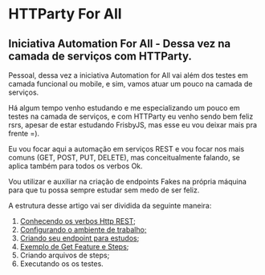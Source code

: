 # HTTParty For All

## Iniciativa Automation For All - Dessa vez na camada de serviços com HTTParty.

Pessoal, dessa vez a iniciativa Automation for All vai além dos testes em camada funcional ou mobile, e sim, vamos atuar um pouco na camada de serviços.

Há algum tempo venho estudando e me especializando um pouco em testes na camada de serviços, e com HTTParty eu venho sendo bem feliz rsrs, apesar de estar estudando FrisbyJS, mas esse eu vou deixar mais pra frente =).

Eu vou focar aqui a automação em serviços REST e vou focar nos mais comuns (GET, POST, PUT, DELETE), mas conceitualmente falando, se aplica também para todos os verbos Ok.

Vou utilizar e auxiliar na criação de endpoints Fakes na própria máquina para que tu possa sempre estudar sem medo de ser feliz.

A estrutura desse artigo vai ser dividida da seguinte maneira:

1. [Conhecendo os verbos Http REST](https://github.com/thiagomarquessp/httpartyforall/blob/master/VerbosHttpRest.md);
2. [Configurando o ambiente de trabalho;](https://github.com/thiagomarquessp/httpartyforall/blob/master/Configurando_Ambiente.md)
3. [Criando seu endpoint para estudos](https://github.com/thiagomarquessp/httpartyforall/blob/master/Fake_api.md);
4. [Exemplo de Get Feature e Steps](https://github.com/thiagomarquessp/httpartyforall/blob/master/Exemplo_GET_feature_steps.md);
5. Criando arquivos de steps;
6. Executando os os testes.
